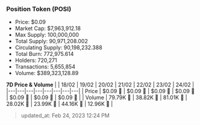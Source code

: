 
  ### Position Token (POSI)
  - Price: $0.09
  - Market Cap: $7,963,912.18
  - Max Supply: 100,000,000
  - Total Supply: 90,971,208.002
  - Circulating Supply: 90,198,232.388
  - Total Burn: 772,975.614
  - Holders: 720,271
  - Transactions: 5,655,854
  - Volume: $389,323,128.89

  **7D Price & Volume**
  | | 18&#x2F;02 | 19&#x2F;02 | 20&#x2F;02 | 21&#x2F;02 | 22&#x2F;02 | 23&#x2F;02 | 24&#x2F;02 |
  |---|---|---|---|---|---|---|---|
  | Price | $0.09 🚀 | $0.09 🔻 | $0.09 🚀 | $0.09 🔻 | $0.09 🔻 | $0.09 🚀 | $0.09 🔻 |
  | Volume | 79.79K 🔻 | 38.82K 🔻 | 81.01K 🚀 | 28.02K 🔻 | 23.99K 🔻 | 44.16K 🚀 | 12.96K 🔻 |

  > updated_at: Feb 24, 2023 12:24 PM
